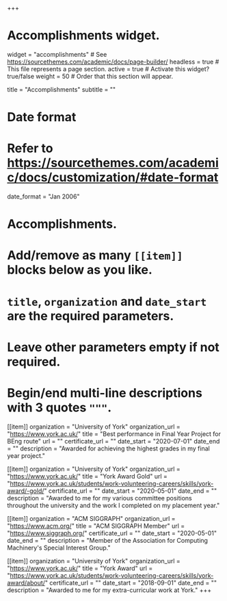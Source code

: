 +++
# Accomplishments widget.
widget = "accomplishments"  # See https://sourcethemes.com/academic/docs/page-builder/
headless = true  # This file represents a page section.
active = true  # Activate this widget? true/false
weight = 50  # Order that this section will appear.

title = "Accomplish&shy;ments"
subtitle = ""

# Date format
#   Refer to https://sourcethemes.com/academic/docs/customization/#date-format
date_format = "Jan 2006"

# Accomplishments.
#   Add/remove as many `[[item]]` blocks below as you like.
#   `title`, `organization` and `date_start` are the required parameters.
#   Leave other parameters empty if not required.
#   Begin/end multi-line descriptions with 3 quotes `"""`.
[[item]]
  organization = "University of York"
  organization_url = "https://www.york.ac.uk/"
  title = "Best performance in Final Year Project for BEng route"
  url = ""
  certificate_url = ""
  date_start = "2020-07-01"
  date_end = ""
  description = "Awarded for achieving the highest grades in my final year project."

[[item]]
  organization = "University of York"
  organization_url = "https://www.york.ac.uk/"
  title = "York Award Gold"
  url = "https://www.york.ac.uk/students/work-volunteering-careers/skills/york-award/-gold/"
  certificate_url = ""
  date_start = "2020-05-01"
  date_end = ""
  description = "Awarded to me for my various committee positions throughout the university and the work I completed on my placement year."

[[item]]
  organization = "ACM SIGGRAPH"
  organization_url = "https://www.acm.org/"
  title = "ACM SIGGRAPH Member"
  url = "https://www.siggraph.org/"
  certificate_url = ""
  date_start = "2020-05-01"
  date_end = ""
  description = "Member of the Association for Computing Machinery's Special Interest Group."

[[item]]
  organization = "University of York"
  organization_url = "https://www.york.ac.uk/"
  title = "York Award"
  url = "https://www.york.ac.uk/students/work-volunteering-careers/skills/york-award/about/"
  certificate_url = ""
  date_start = "2018-09-01"
  date_end = ""
  description = "Awarded to me for my extra-curricular work at York."
+++
